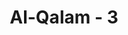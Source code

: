 ---
title: "Al-Qalam - 3"
no: 3
arabic_no: ٣
ayah: وَاِنَّ لَكَ لَاَجْرًا غَيْرَ مَمْنُوْنٍۚ
translation: "Dan sesungguhnya engkau pasti mendapat pahala yang besar yang tidak putus-putusnya. "
tafsir: "Pada ayat yang lalu digambarkan tuduhan orang-orang kafir Mekah yang menyatakan bahwa Nabi Muhammad itu gila karena berani melawan ajaran nenek moyang mereka dan terus menerus mendakwahkan ajaran baru yang bertentangan dengan ajaran mereka, yang menyembah patung-patung dan berhala, padahal semua yang dilakukan Nabi adalah atas perintah Allah. Allah yang memberikan nikmat kepada Nabi dengan ketabahan dan semangat yang besar dalam melaksanakan dakwah. Pada ayat ini, Allah menegaskan bahwa Nabi benar-benar memperoleh pahala yang terus menerus tiada terputus. Maka hal ini menegaskan bahwa Nabi Muhammad bukanlah orang yang gila karena beliau seorang yang memperoleh pahala dari Allah\n\nAyat ini juga termasuk yang menerangkan sesuatu yang akan terjadi pada masa yang akan datang, karena mengisyaratkan bahwa Nabi Muhammad dan kaum Muslimin akan memperoleh kemenangan besar. Berkat pertolongan dan perlindungan Allah, usaha dan jerih payahnya membawa hasil dengan tersebarnya agama Islam di Jazirah Arab, yang kemudian memancar ke seluruh penjuru dunia. Orang-orang Quraisy yang semula berkuasa dan menganut agama syirik dalam masa 23 tahun menjadi mukmin dan menjadi pembela-pembela agama Islam. Hal ini merupakan kemenangan yang besar bagi Muhammad saw dan kaum Muslimin, dan di akhirat nanti mereka akan memperoleh balasan kenikmatan yang kekal di dalam surga.\n\nDengan pernyataan Allah yang demikian dan isyarat yang dipahami Nabi saw dari firman-Nya itu, bertambahlah kekuatan hati, kebulatan tekad, dan kesabaran beliau dalam melaksanakan dakwah, dengan tidak menghiraukan ejekan dan tekanan tindakan orang-orang Quraisy."
---